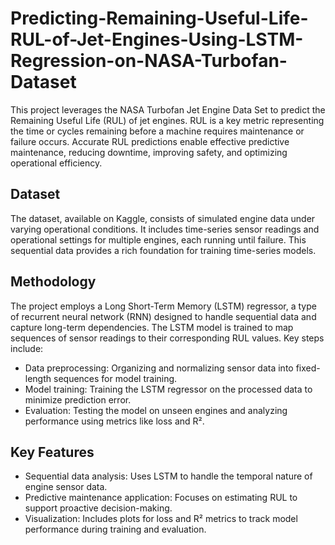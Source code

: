 # Predicting-Remaining-Useful-Life-RUL-of-Jet-Engines-Using-LSTM-Regression-on-NASA-Turbofan-Dataset

This project leverages the NASA Turbofan Jet Engine Data Set to predict the Remaining Useful Life (RUL) of jet engines. RUL is a key metric representing the time or cycles remaining before a machine requires maintenance or failure occurs. Accurate RUL predictions enable effective predictive maintenance, reducing downtime, improving safety, and optimizing operational efficiency.

## Dataset
The dataset, available on Kaggle, consists of simulated engine data under varying operational conditions. It includes time-series sensor readings and operational settings for multiple engines, each running until failure. This sequential data provides a rich foundation for training time-series models.

## Methodology
The project employs a Long Short-Term Memory (LSTM) regressor, a type of recurrent neural network (RNN) designed to handle sequential data and capture long-term dependencies. The LSTM model is trained to map sequences of sensor readings to their corresponding RUL values. Key steps include:

- Data preprocessing: Organizing and normalizing sensor data into fixed-length sequences for model training.
- Model training: Training the LSTM regressor on the processed data to minimize prediction error.
- Evaluation: Testing the model on unseen engines and analyzing performance using metrics like loss and R².

## Key Features
- Sequential data analysis: Uses LSTM to handle the temporal nature of engine sensor data.
- Predictive maintenance application: Focuses on estimating RUL to support proactive decision-making.
- Visualization: Includes plots for loss and R² metrics to track model performance during training and evaluation.

